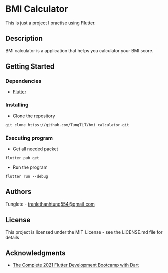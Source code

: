 # BMI Calculator

This is just a project I practise using Flutter.

## Description

BMI calculator is a application that helps you calculator your BMI score.

## Getting Started

### Dependencies

* [Flutter](https://flutter.dev/)

### Installing

* Clone the repository
```
git clone https://github.com/TungTLT/bmi_calculator.git
```

### Executing program

* Get all needed packet
```
flutter pub get
```
* Run the program
```
flutter run --debug
```


## Authors

Tunglete - tranlethanhtung554@gmail.com


## License

This project is licensed under the MIT License - see the LICENSE.md file for details

## Acknowledgments

* [The Complete 2021 Flutter Development Bootcamp with Dart](https://www.udemy.com/course/flutter-bootcamp-with-dart/?utm_source=adwords&utm_medium=udemyads&utm_campaign=GoogleFlutter_v.PROF_la.EN_cc.ROW&utm_content=deal4584&utm_term=_._ag_121857710857_._ad_529596531116_._kw_flutter+course_._de_c_._dm__._pl__._ti_kwd-443385551220_._li_1028581_._pd__._&matchtype=e&gclid=CjwKCAjwi9-HBhACEiwAPzUhHK2v-0KGbywSblYH4TxUoq3F6uWj6hmgBS-Inp4gNi4FP_LiQGU7LRoC43QQAvD_BwE)